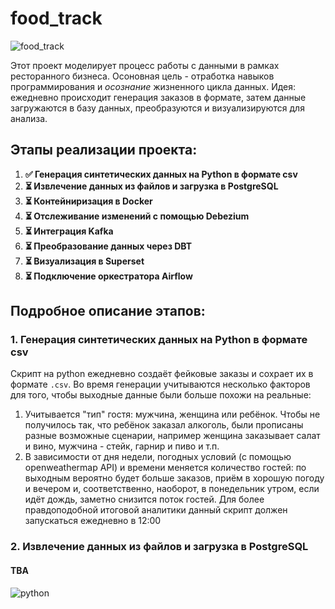 # food_track

![food_track](https://github.com/user-attachments/assets/e4d75812-c7f7-4929-96ed-733f12168a24)

Этот проект моделирует процесс работы с данными в рамках ресторанного бизнеса. Осоновная цель - отработка навыков программирования и *осознание* жизненного цикла данных. Идея: ежедневно происходит генерация заказов в формате, затем данные загружаются в базу данных, преобразуются и визуализируются для анализа.

## Этапы реализации проекта:
1. **✅ Генерация синтетических данных на Python в формате csv**
2. **⏳ Извлечение данных из файлов и загрузка в PostgreSQL**
3. **⏳ Контейниризация в Docker**
4. **⏳ Отслеживание изменений с помощью Debezium**
5. **⏳ Интеграция Kafka**
6. **⏳ Преобразование данных через DBT**
7. **⏳ Визуализация в Superset**
8. **⏳ Подключение оркестратора Airflow**

## Подробное описание этапов:
### **1. Генерация синтетических данных на Python в формате csv**
Скрипт на python ежедневно создаёт фейковые заказы и сохрает их в формате `.csv`. Во время генерации учитываются несколько факторов для того, чтобы выходные данные были больше похожи на реальные:
1. Учитывается "тип" гостя: мужчина, женщина или ребёнок. Чтобы не получилось так, что ребёнок заказал алкоголь, были прописаны разные возможные сценарии, например женщина заказывает салат и вино, мужчина - стейк, гарнир и пиво и т.п.
2. В зависимости от дня недели, погодных условий (с помощью openweathermap API) и времени меняется количество гостей: по выходным вероятно будет больше заказов, приём в хорошую погоду и вечером и, соответственно, наоборот, в понедельник утром, если идёт дождь, заметно снизится поток гостей.
Для более правдоподобной итоговой аналитики данный скрипт должен запускаться ежедневно в 12:00

### **2. Извлечение данных из файлов и загрузка в PostgreSQL**
#### TBA ####

![python](https://img.shields.io/badge/python-3.13-yellow)
